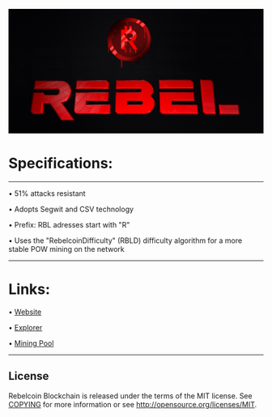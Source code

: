 ﻿![](share/pixmaps/github_1024.png)


Specifications:
==================



---


• 51% attacks resistant

• Adopts Segwit and CSV technology

• Prefix: RBL adresses start with "R"  

• Uses the "RebelcoinDifficulty" (RBLD) difficulty algorithm for a more stable POW mining on the network


---





Links:
==================

• [Website](https://rebelcoin.io/)

• [Explorer](https://explorer.rebelcoin.io/)

• [Mining Pool](https://pool.rebelcoin.io)



---



License
-------

Rebelcoin Blockchain is released under the terms of the MIT license. See [COPYING](COPYING) for more
information or see http://opensource.org/licenses/MIT.
